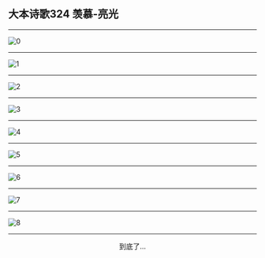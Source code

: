 
## 大本诗歌324 羡慕-亮光
        
<div id="aplayer0"></div>

---

<img alt="0" data-original="/data/d0324/0.png">

---

<img alt="1" data-original="/data/d0324/1.png">

---

<img alt="2" data-original="/data/d0324/2.png">

---

<img alt="3" data-original="/data/d0324/3.png">

---

<img alt="4" data-original="/data/d0324/4.png">

---

<img alt="5" data-original="/data/d0324/5.png">

---

<img alt="6" data-original="/data/d0324/6.png">

---

<img alt="7" data-original="/data/d0324/7.png">

---

<img alt="8" data-original="/data/d0324/8.png">

---

<p style="text-align: center">到底了...</p>

<script src="/js/dist-view.js"></script>

<script>
MAIN.id = 'd0324';
        
const ap0 = new APlayer({
    container: document.getElementById('aplayer0'),
    volume: 1,
    loop: 'none',
    preload: 'none',
    audio: [{
        name: '大本诗歌324.mp3',
        artist: '大本诗歌',
        url: 'https://res.wx.qq.com/voice/getvoice?mediaid=MzI0NTk3MDM5M18yMjQ3NDkxNDk5',
        cover: '/favicon'
    }]
});
</script>
